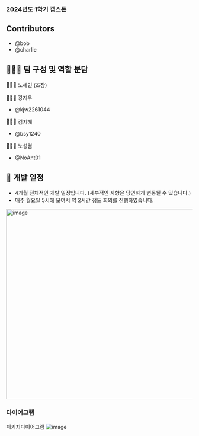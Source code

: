### 2024년도 1학기 캡스톤



## Contributors


- @bob
- @charlie


## 👩🏻‍💻 팀 구성 및 역할 분담

👩🏻‍💻 노혜민 (조장)


👩🏻‍💻 강지우 
- @kjw2261044


👩🏻‍💻 김지혜
- @bsy1240

👨🏻‍💻 노성겸
- @NoAnt01


## 📅 개발 일정

- 4개월 전체적인 개발 일정입니다. (세부적인 사항은 당연하게 변동될 수 있습니다.)
- 매주 월요일 5시에 모여서 약 2시간 정도 회의를 진행하였습니다.

<img width="514" alt="image" src="https://github.com/among5094/Capstone01/assets/106166621/fa07d761-bff7-4150-9e63-c0208c4696f1">

### 다이어그램
패키지다이어그램
![image](https://github.com/among5094/Capstone1/assets/106166621/be49a5db-9d63-4809-ac13-570eb44ac0f4)



